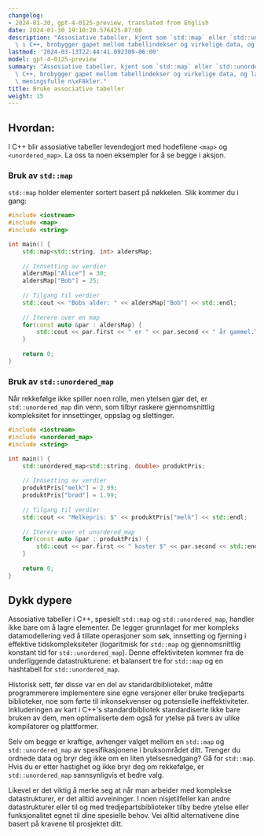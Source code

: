 ```yaml
---
changelog:
- 2024-01-30, gpt-4-0125-preview, translated from English
date: 2024-01-30 19:10:20.576425-07:00
description: "Assosiative tabeller, kjent som `std::map` eller `std::unordered_map`\
  \ i C++, brobygger gapet mellom tabellindekser og virkelige data, og lar deg bruke\u2026"
lastmod: '2024-03-13T22:44:41.092309-06:00'
model: gpt-4-0125-preview
summary: "Assosiative tabeller, kjent som `std::map` eller `std::unordered_map` i\
  \ C++, brobygger gapet mellom tabellindekser og virkelige data, og lar deg bruke\
  \ meningsfulle n\xF8kler."
title: Bruke associative tabeller
weight: 15
---
```


## Hvordan:
I C++ blir assosiative tabeller levendegjort med hodefilene `<map>` og `<unordered_map>`. La oss ta noen eksempler for å se begge i aksjon.

### Bruk av `std::map`
`std::map` holder elementer sortert basert på nøkkelen. Slik kommer du i gang:

```C++
#include <iostream>
#include <map>
#include <string>

int main() {
    std::map<std::string, int> aldersMap;
    
    // Innsetting av verdier
    aldersMap["Alice"] = 30;
    aldersMap["Bob"] = 25;
    
    // Tilgang til verdier
    std::cout << "Bobs alder: " << aldersMap["Bob"] << std::endl;
    
    // Iterere over en map
    for(const auto &par : aldersMap) {
        std::cout << par.first << " er " << par.second << " år gammel." << std::endl;
    }
    
    return 0;
}
```

### Bruk av `std::unordered_map`
Når rekkefølge ikke spiller noen rolle, men ytelsen gjør det, er `std::unordered_map` din venn, som tilbyr raskere gjennomsnittlig kompleksitet for innsettinger, oppslag og slettinger.

```C++
#include <iostream>
#include <unordered_map>
#include <string>

int main() {
    std::unordered_map<std::string, double> produktPris;
    
    // Innsetting av verdier
    produktPris["melk"] = 2.99;
    produktPris["brød"] = 1.99;
    
    // Tilgang til verdier
    std::cout << "Melkepris: $" << produktPris["melk"] << std::endl;
    
    // Iterere over et unordered_map
    for(const auto &par : produktPris) {
        std::cout << par.first << " koster $" << par.second << std::endl;
    }
    
    return 0;
}
```

## Dykk dypere
Assosiative tabeller i C++, spesielt `std::map` og `std::unordered_map`, handler ikke bare om å lagre elementer. De legger grunnlaget for mer kompleks datamodellering ved å tillate operasjoner som søk, innsetting og fjerning i effektive tidskompleksiteter (logaritmisk for `std::map` og gjennomsnittlig konstant tid for `std::unordered_map`). Denne effektiviteten kommer fra de underliggende datastrukturene: et balansert tre for `std::map` og en hashtabell for `std::unordered_map`.

Historisk sett, før disse var en del av standardbiblioteket, måtte programmerere implementere sine egne versjoner eller bruke tredjeparts biblioteker, noe som førte til inkonsekvenser og potensielle ineffektiviteter. Inkluderingen av kart i C++'s standardbibliotek standardiserte ikke bare bruken av dem, men optimaliserte dem også for ytelse på tvers av ulike kompilatorer og plattformer.

Selv om begge er kraftige, avhenger valget mellom en `std::map` og `std::unordered_map` av spesifikasjonene i bruksområdet ditt. Trenger du ordnede data og bryr deg ikke om en liten ytelsesnedgang? Gå for `std::map`. Hvis du er etter hastighet og ikke bryr deg om rekkefølge, er `std::unordered_map` sannsynligvis et bedre valg.

Likevel er det viktig å merke seg at når man arbeider med komplekse datastrukturer, er det alltid avveininger. I noen nisjetilfeller kan andre datastrukturer eller til og med tredjepartsbiblioteker tilby bedre ytelse eller funksjonalitet egnet til dine spesielle behov. Vei alltid alternativene dine basert på kravene til prosjektet ditt.
